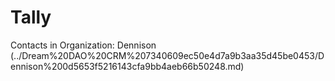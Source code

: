 # Tally

Contacts in Organization: Dennison  (../Dream%20DAO%20CRM%207340609ec50e4d7a9b3aa35d45be0453/Dennison%200d5653f5216143cfa9bb4aeb66b50248.md)